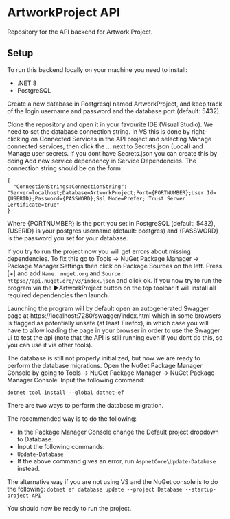 # ArtworkProject API 
Repository for the API backend for Artwork Project.

## Setup
To run this backend locally on your machine you need to install:
- .NET 8
- PostgreSQL

Create a new database in Postgresql named ArtworkProject, and keep track of the login username and password and the database port (default: 5432).

Clone the repository and open it in your favourite IDE (Visual Studio). We need to set the database connection string. 
In VS this is done by right-clicking on Connected Services in the API project and selecting Manage connected services, then click the ... next to Secrets.json (Local) and Manage user secrets. 
If you dont have Secrets.json you can create this by doing Add new service dependency in Service Dependencies.
The connection string should be on the form:
```
{
  "ConnectionStrings:ConnectionString": "Server=localhost;Database=ArtworkProject;Port={PORTNUMBER};User Id={USERID};Password={PASSWORD};Ssl Mode=Prefer; Trust Server Certificate=true"
}
```
Where {PORTNUMBER} is the port you set in PostgreSQL (default: 5432), {USERID} is your postgres username (default: postgres) and {PASSWORD} is the password you set for your database.

If you try to run the project now you will get errors about missing dependencies. 
To fix this go to Tools -> NuGet Package Manager -> Package Manager Settings then click on Package Sources on the left. 
Press [+] and add `Name: nuget.org` and `Source: https://api.nuget.org/v3/index.json` and click ok. 
If you now try to run the program via the ▶️ArtworkProject button on the top toolbar it will install all required dependencies then launch. 

Launching the program will by default open an autogenerated Swagger page at https://localhost:7280/swagger/index.html which in some browsers is flagged as potentially unsafe (at least Firefox), in which case you will have to allow loading the page in your browser in order to use the Swagger ui to test the api (note that the API is still running even if you dont do this, so you can use it via other tools). 

The database is still not properly initialized, but now we are ready to perform the database migrations. 
Open the NuGet Package Manager Console by going to Tools -> NuGet Package Manager -> NuGet Package Manager Console.
Input the following command:
```
dotnet tool install --global dotnet-ef
```
There are two ways to perform the database migration.

The recommended way is to do the following:
- In the Package Manager Console change the Default project dropdown to Database.
- Input the following commands:
- `Update-Database`
- If the above command gives an error, run `AspnetCore\Update-Database` instead.

The alternative way if you are not using VS and the NuGet console is to do the following:
`dotnet ef database update --project Database --startup-project API`

You should now be ready to run the project.
